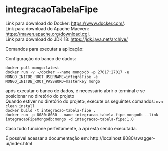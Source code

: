 # integracaoTabelaFipe

Link para download do Docker: https://www.docker.com/. <br/>
Link para download do Apache Maeven: https://maven.apache.org/download.cgi. <br/>
Link para download do JDK 18: https://jdk.java.net/archive/ <br/>

Comandos para executar a aplicação: <br/>

Configuração do banco de dados: <br/>

`docker pull mongo:latest` <br/>
`docker run -v ~/docker --name mongodb -p 27017:27017 -e MONGO_INITDB_ROOT_USERNAME=integraFipe -e MONGO_INITDB_ROOT_PASSWORD=masterkey mongo` <br/>

após executar o banco de dados, é necessário abrir o terminal e se posicionar no diretório do projeto <br/>
Quando estiver no diretório do projeto, execute os seguintes comandos:
`mvn clean install` <br/>
`docker build -t integracao-tabela-fipe .` <br/>
`docker run -p 8080:8080 --name integracao-tabela-fipe-mongodb --link integracaoFipeMongodb:mongo -d integracao-tabela-fipe:1.0` <br/>

Caso tudo funcione perfeitamente, a api está sendo executada.

É possível acessar a documentação em: http://localhost:8080/swagger-ui/index.html